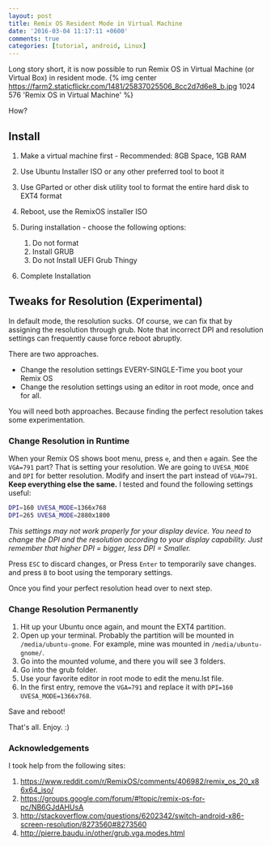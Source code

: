 ```yaml
---
layout: post
title: Remix OS Resident Mode in Virtual Machine
date: '2016-03-04 11:17:11 +0600'
comments: true
categories: [tutorial, android, Linux]
---
```


Long story short, it is now possible to run Remix OS in Virtual Machine (or Virtual Box) in resident mode.
{% img center https://farm2.staticflickr.com/1481/25837025506_8cc2d7d6e8_b.jpg 1024 576 'Remix OS in Virtual Machine' %}


How?

<!-- more -->

## Install
1. Make a virtual machine first - Recommended: 8GB Space, 1GB RAM
2. Use Ubuntu Installer ISO or any other preferred tool to boot it
3. Use GParted or other disk utility tool to format the entire hard disk to EXT4 format
4. Reboot, use the RemixOS installer ISO
5. During installation - choose the following options:

    1. Do not format
    1. Install GRUB
    1. Do not Install UEFI Grub Thingy

6. Complete Installation

## Tweaks for Resolution (Experimental)

In default mode, the resolution sucks. Of course, we can fix that by assigning the resolution through grub. Note that incorrect DPI and resolution settings can frequently cause force reboot abruptly.

There are two approaches.

- Change the resolution settings EVERY-SINGLE-Time you boot your Remix OS
- Change the resolution settings using an editor in root mode, once and for all.

You will need both approaches. Because finding the perfect resolution takes some experimentation.

### Change Resolution in Runtime
When your Remix OS shows boot menu, press `e`, and then `e` again. See the `VGA=791` part? That is setting your resolution. We are going to `UVESA_MODE` and `DPI` for better resolution. Modify and insert the part instead of `VGA=791`. **Keep everything else the same.** I tested and found the following settings useful:

```bash
DPI=160 UVESA_MODE=1366x768
DPI=265 UVESA_MODE=2880x1800
```

*This settings may not work properly for your display device. You need to change the DPI and the resolution according to your display capability. Just remember that higher DPI = bigger, less DPI = Smaller.*

Press `ESC` to discard changes, or Press `Enter` to temporarily save changes.  and press `B` to boot using the temporary settings.

Once you find your perfect resolution head over to next step.

### Change Resolution Permanently

1. Hit up your Ubuntu once again, and mount the EXT4 partition.
2. Open up your terminal. Probably the partition will be mounted in `/media/ubuntu-gnome`. For example, mine was mounted in `/media/ubuntu-gnome/`.
3. Go into the mounted volume, and there you will see 3 folders.
4. Go into the grub folder.
5. Use your favorite editor in root mode to edit the menu.lst file.
6. In the first entry, remove the `VGA=791` and replace it with  `DPI=160 UVESA_MODE=1366x768`.

Save and reboot!

That's all. Enjoy. :)

### Acknowledgements

I took help from the following sites:

1. https://www.reddit.com/r/RemixOS/comments/406982/remix_os_20_x86x64_iso/
2. https://groups.google.com/forum/#!topic/remix-os-for-pc/NB6GJdAHUsA
3. http://stackoverflow.com/questions/6202342/switch-android-x86-screen-resolution/8273560#8273560
4. http://pierre.baudu.in/other/grub.vga.modes.html
